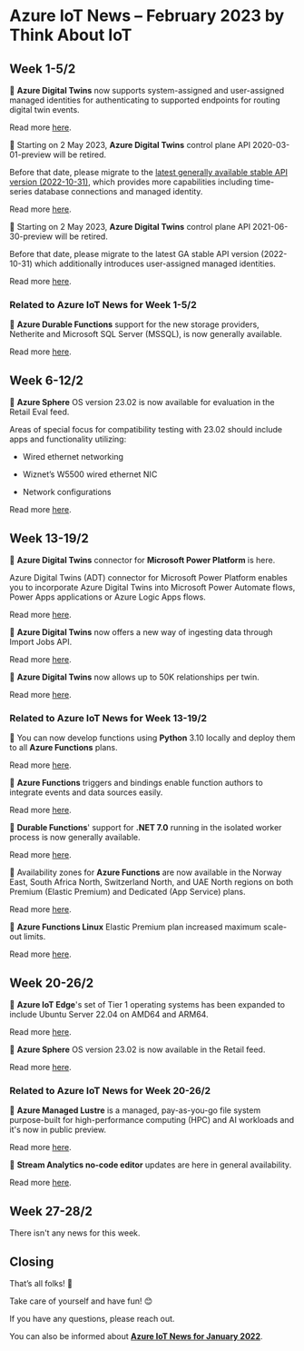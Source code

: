 # Azure IoT News – February 2023 by Think About IoT

## **Week 1-5/2**

🔸 **Azure Digital Twins** now supports system-assigned and user-assigned managed identities for authenticating to supported endpoints for routing digital twin events.

Read more [here](https://azure.microsoft.com/en-gb/updates/public-preview-userassigned-managed-identities-for-routing-events-for-azure-digital-twins/?WT.mc_id=IoT-MVP-5004643).

🔸 Starting on 2 May 2023, **Azure Digital Twins** control plane API 2020-03-01-preview will be retired.

Before that date, please migrate to the [latest generally available stable API version (2022-10-31)](https://github.com/Azure/azure-rest-api-specs/tree/main/specification/digitaltwins/resource-manager/Microsoft.DigitalTwins/stable/2022-10-31), which provides more capabilities including time-series database connections and managed identity.

Read more [here](https://azure.microsoft.com/en-gb/updates/azure-digital-twins-controlplane-preview-api-retirement-20200331/?WT.mc_id=IoT-MVP-5004643).

🔸 Starting on 2 May 2023, **Azure Digital Twins** control plane API 2021-06-30-preview will be retired.

Before that date, please migrate to the latest GA stable API version (2022-10-31) which additionally introduces user-assigned managed identities.

Read more [here](https://azure.microsoft.com/en-gb/updates/azure-digital-twins-controlplane-preview-api-retirement-20210631/?WT.mc_id=IoT-MVP-5004643).

### **Related to Azure IoT News for Week 1-5/2**

🔸 **Azure Durable Functions** support for the new storage providers, Netherite and Microsoft SQL Server (MSSQL), is now generally available.

Read more [here](https://azure.microsoft.com/en-gb/updates/generally-available-new-storage-backend-for-durable-functions-microsoft-netherite-mssql/?WT.mc_id=IoT-MVP-5004643).

## **Week 6-12/2**

🔸 **Azure Sphere** OS version 23.02 is now available for evaluation in the Retail Eval feed.

Areas of special focus for compatibility testing with 23.02 should include apps and functionality utilizing: 

* Wired ethernet networking 
    
* Wiznet’s W5500 wired ethernet NIC 
    
* Network configurations
    

Read more [here](https://azure.microsoft.com/en-gb/updates/general-availability-azure-sphere-os-version-2302-expected-on-february-21/?WT.mc_id=IoT-MVP-5004643).

## **Week 13-19/2**

🔸 **Azure Digital Twins** connector for **Microsoft Power Platform** is here.

Azure Digital Twins (ADT) connector for Microsoft Power Platform enables you to incorporate Azure Digital Twins into Microsoft Power Automate flows, Power Apps applications or Azure Logic Apps flows.

Read more [here](https://azure.microsoft.com/en-gb/updates/public-preview-azure-digital-twins-connector-for-microsoft-power-platform/?WT.mc_id=IoT-MVP-5004643).

🔸 **Azure Digital Twins** now offers a new way of ingesting data through Import Jobs API.

Read more [here](https://azure.microsoft.com/en-gb/updates/public-preview-import-jobs-api-support-in-azure-digital-twins/?WT.mc_id=IoT-MVP-5004643).

🔸 **Azure Digital Twins** now allows up to 50K relationships per twin.

Read more [here](https://azure.microsoft.com/en-gb/updates/ga-50k-relationships-per-twin-support-in-azure-digital-twins/?WT.mc_id=IoT-MVP-5004643).

### **Related to Azure IoT News for Week 13-19/2**

🔸 You can now develop functions using **Python** 3.10 locally and deploy them to all **Azure Functions** plans.

Read more [here](https://azure.microsoft.com/en-gb/updates/generally-available-azure-functions-support-for-python-310/?WT.mc_id=IoT-MVP-5004643).

🔸 **Azure Functions** triggers and bindings enable function authors to integrate events and data sources easily.

Read more [here](https://azure.microsoft.com/en-gb/updates/public-preview-sdk-type-bindings/?WT.mc_id=IoT-MVP-5004643).

🔸 **Durable Functions**' support for **.NET 7.0** running in the isolated worker process is now generally available.

Read more [here](https://azure.microsoft.com/en-gb/updates/generally-available-durable-functions-support-for-net-isolated-model/?WT.mc_id=IoT-MVP-5004643).

🔸 Availability zones for **Azure Functions** are now available in the Norway East, South Africa North, Switzerland North, and UAE North regions on both Premium (Elastic Premium) and Dedicated (App Service) plans.

Read more [here](https://azure.microsoft.com/en-gb/updates/generally-available-availability-zones-support-for-azure-functions-in-new-regions/?WT.mc_id=IoT-MVP-5004643).

🔸 **Azure Functions Linux** Elastic Premium plan increased maximum scale-out limits.

Read more [here](https://azure.microsoft.com/en-gb/updates/generally-available-azure-functions-linux-elastic-premium-plan-increased-maximum-scaleout-limits-4/?WT.mc_id=IoT-MVP-5004643).

## **Week 20-26/2**

🔸 **Azure IoT Edge**'s set of Tier 1 operating systems has been expanded to include Ubuntu Server 22.04 on AMD64 and ARM64.

Read more [here](https://azure.microsoft.com/en-gb/updates/general-availability-azure-iot-edge-supports-ubuntu-2204/?WT.mc_id=IoT-MVP-5004643).

🔸 **Azure Sphere** OS version 23.02 is now available in the Retail feed.

Read more [here](https://azure.microsoft.com/en-gb/updates/general-availability-azure-sphere-os-version-2302/?WT.mc_id=IoT-MVP-5004643).

### **Related to Azure IoT News for Week 20-26/2**

🔸 **Azure Managed Lustre** is a managed, pay-as-you-go file system purpose-built for high-performance computing (HPC) and AI workloads and it's now in public preview.

Read more [here](https://azure.microsoft.com/en-gb/updates/azure-managed-lustre-now-in-public-preview/?WT.mc_id=IoT-MVP-5004643).

🔸 **Stream Analytics no-code editor** updates are here in general availability.

Read more [here](https://azure.microsoft.com/en-gb/updates/general-availability-stream-analytics-nocode-editor-updates-in-feb-2023/?WT.mc_id=IoT-MVP-5004643).

## **Week 27-28/2**

There isn't any news for this week.

## **Closing**

That’s all folks! 👋

Take care of yourself and have fun! 😊

If you have any questions, please reach out.

You can also be informed about [**Azure IoT News for January 2022**](https://www.thinkaboutiot.com/index.php/2023/02/03/azure-iot-news-january-2023-by-think-about-iot/).